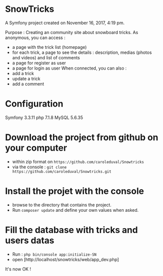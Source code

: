 SnowTricks
==========

A Symfony project created on November 16, 2017, 4:19 pm.

Purpose : Creating an community site about snowboard tricks.
As anonymous, you can access :
- a page with the trick list (homepage)
- for each trick, a page to see the details : description, medias (photos and videos) and list of comments
- a page for register as user
- a page for login as user
When connected, you can also :
- add a trick
- update a trick
- add a comment

# Configuration
Symfony 3.3.11
php     7.1.8
MySQL   5.6.35


# Download the project from github on your computer
- within zip format on `https://github.com/caroleduval/Snowtricks`
- via the console :
    `git clone https://github.com/caroleduval/Snowtricks.git`

# Install the projet with the console
- browse to the directory that contains the project.
- Run `composer update` and define your own values when asked.

# Fill the database with tricks and users datas
- Run : `php bin/console app:initialize-SN`
- open [http://localhost/snowtricks/web/app_dev.php]

It's now OK !
